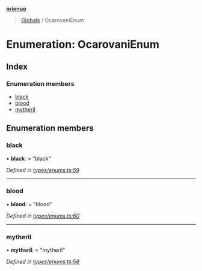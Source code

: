 **[orionuo](../README.md)**

> [Globals](../globals.md) / OcarovaniEnum

# Enumeration: OcarovaniEnum

## Index

### Enumeration members

* [black](ocarovanienum.md#black)
* [blood](ocarovanienum.md#blood)
* [mytheril](ocarovanienum.md#mytheril)

## Enumeration members

### black

•  **black**:  = "black"

*Defined in [types/enums.ts:59](https://github.com/msviha/orionuo/blob/2f31050/src/types/enums.ts#L59)*

___

### blood

•  **blood**:  = "blood"

*Defined in [types/enums.ts:60](https://github.com/msviha/orionuo/blob/2f31050/src/types/enums.ts#L60)*

___

### mytheril

•  **mytheril**:  = "mytheril"

*Defined in [types/enums.ts:58](https://github.com/msviha/orionuo/blob/2f31050/src/types/enums.ts#L58)*
